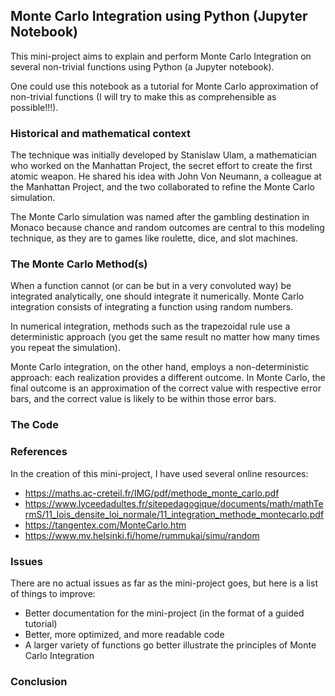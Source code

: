 ## Monte Carlo Integration using Python (Jupyter Notebook)
This mini-project aims to explain and perform Monte Carlo Integration on several non-trivial functions using Python (a Jupyter notebook). 

One could use this notebook as a tutorial for Monte Carlo approximation of non-trivial functions (I will try to make this as comprehensible as possible!!!). 

### Historical and mathematical context
The technique was initially developed by Stanislaw Ulam, a mathematician who worked on the Manhattan Project, the secret effort to create the first atomic weapon. He shared his idea with John Von Neumann, a colleague at the Manhattan Project, and the two collaborated to refine the Monte Carlo simulation.

The Monte Carlo simulation was named after the gambling destination in Monaco because chance and random outcomes are central to this modeling technique, as they are to games like roulette, dice, and slot machines.

### The Monte Carlo Method(s)
When a function cannot (or can be but in a very convoluted way) be integrated analytically, one should integrate it numerically. Monte Carlo integration consists of integrating a function using random numbers. 

In numerical integration, methods such as the trapezoidal rule use a deterministic approach (you get the same result no matter how many times you repeat the simulation). 

Monte Carlo integration, on the other hand, employs a non-deterministic approach: each realization provides a different outcome. In Monte Carlo, the final outcome is an approximation of the correct value with respective error bars, and the correct value is likely to be within those error bars.

### The Code 

### References
In the creation of this mini-project, I have used several online resources: 
- https://maths.ac-creteil.fr/IMG/pdf/methode_monte_carlo.pdf
- https://www.lyceedadultes.fr/sitepedagogique/documents/math/mathTermS/11_lois_densite_loi_normale/11_integration_methode_montecarlo.pdf
- https://tangentex.com/MonteCarlo.htm
- https://www.mv.helsinki.fi/home/rummukai/simu/random

### Issues
There are no actual issues as far as the mini-project goes, but here is a list of things to improve: 
- Better documentation for the mini-project (in the format of a guided tutorial)
- Better, more optimized, and more readable code
- A larger variety of functions go better illustrate the principles of Monte Carlo Integration

### Conclusion

